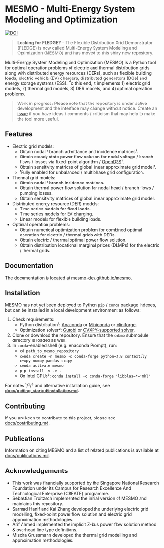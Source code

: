 # MESMO - Multi-Energy System Modeling and Optimization

[![DOI](https://zenodo.org/badge/201130660.svg)](https://zenodo.org/badge/latestdoi/201130660)

> **Looking for FLEDGE?** - The Flexible Distribution Grid Demonstrator (FLEDGE) is now called Multi-Energy System Modeling and Optimization (MESMO) and has moved to this shiny new repository.

Multi-Energy System Modeling and Optimization (MESMO) is a Python tool for optimal operation problems of electric and thermal distribution grids along with distributed energy resources (DERs), such as flexible building loads, electric vehicle (EV) chargers, distributed generators (DGs) and energy storage systems (ESS). To this end, it implements 1) electric grid models, 2) thermal grid models, 3) DER models, and 4) optimal operation problems.

> Work in progress: Please note that the repository is under active development and the interface may change without notice. Create an [issue](https://github.com/mesmo-dev/mesmo/issues) if you have ideas / comments / criticism that may help to make the tool more useful.

## Features

- Electric grid models:
    - Obtain nodal / branch admittance and incidence matrices¹.
    - Obtain steady state power flow solution for nodal voltage / branch flows / losses via fixed-point algorithm / [OpenDSS](https://github.com/dss-extensions/OpenDSSDirect.py)¹.
    - Obtain sensitivity matrices of global linear approximate grid model¹.
    - ¹Fully enabled for unbalanced / multiphase grid configuration.
- Thermal grid models:
    - Obtain nodal / branch incidence matrices.
    - Obtain thermal power flow solution for nodal head / branch flows / pumping losses.
    - Obtain sensitivity matrices of global linear approximate grid model.
- Distributed energy resource (DER) models:
    - Time series models for fixed loads.
    - Time series models for EV charging.
    - Linear models for flexible building loads.
- Optimal operation problems:
    - Obtain numerical optimization problem for combined optimal operation for electric / thermal grids with DERs.
    - Obtain electric / thermal optimal power flow solution.
    - Obtain distribution locational marginal prices (DLMPs) for the electric / thermal grids.

## Documentation

The documentation is located at [mesmo-dev.github.io/mesmo](https://mesmo-dev.github.io/mesmo).

## Installation

MESMO has not yet been deployed to Python `pip` / `conda` package indexes, but can be installed in a local development environment as follows:

1. Check requirements:
    - Python distribution¹: [Anaconda](https://www.anaconda.com/distribution/) or [Miniconda](https://docs.conda.io/en/latest/miniconda.html) or [Miniforge](https://github.com/conda-forge/miniforge).
    - Optimization solver²: [Gurobi](http://www.gurobi.com/) or [CVXPY-supported solver](https://www.cvxpy.org/tutorial/advanced/index.html#choosing-a-solver).
2. Clone or download the repository. Ensure that the `cobmo` submodule directory is loaded as well.
3. In `conda`-enabled shell (e.g. Anaconda Prompt), run:
    - `cd path_to_mesmo_repository`
    - `conda create -n mesmo -c conda-forge python=3.8 contextily cvxpy numpy pandas scipy`
    - `conda activate mesmo`
    - `pip install -v -e .`
    - On Intel CPUs³: `conda install -c conda-forge "libblas=*=*mkl"`

For notes ¹/²/³ and alternative installation guide, see [docs/getting_started/installation.md](docs/getting_started/installation.md).

## Contributing

If you are keen to contribute to this project, please see [docs/contributing.md](./docs/contributing.md).

## Publications

Information on citing MESMO and a list of related publications is available at [docs/publications.md](docs/publications.md).

## Acknowledgements

- This work was financially supported by the Singapore National Research Foundation under its Campus for Research Excellence And Technological Enterprise (CREATE) programme.
- Sebastian Troitzsch implemented the initial version of MESMO and maintains this repository.
- Sarmad Hanif and Kai Zhang developed the underlying electric grid modelling, fixed-point power flow solution and electric grid approximation methodologies.
- Arif Ahmed implemented the implicit Z-bus power flow solution method & overhead line type definitions.
- Mischa Grussmann developed the thermal grid modelling and approximation methodologies.
